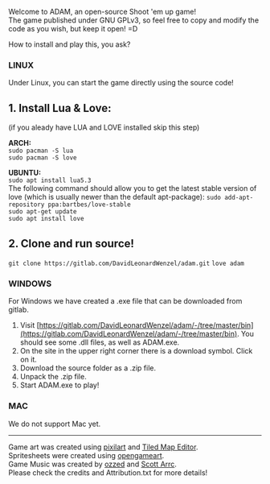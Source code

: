 Welcome to ADAM, an open-source Shoot 'em up game!  
The game published under GNU GPLv3, so feel free to copy and modify the code as you wish, but keep it open! =D

How to install and play this, you ask?  

### LINUX
Under Linux, you can start the game directly using the source code!  
## 1. Install Lua & Love:    
(if you aleady have LUA and LOVE installed skip this step)     
  
**ARCH:**  
`sudo pacman -S lua`  
`sudo pacman -S love`  
  
**UBUNTU:**   
`sudo apt install lua5.3`    
The following command should allow you to get the latest stable version of love (which is usually newer than the default apt-package):
`sudo add-apt-repository ppa:bartbes/love-stable`  
`sudo apt-get update`  
`sudo apt install love`

## 2. Clone and run source!
`git clone https://gitlab.com/DavidLeonardWenzel/adam.git`
`love adam`  

### WINDOWS

For Windows we have created a .exe file that can be downloaded from gitlab. 
1. Visit [https://gitlab.com/DavidLeonardWenzel/adam/-/tree/master/bin](https://gitlab.com/DavidLeonardWenzel/adam/-/tree/master/bin). You should see some .dll files, as well as ADAM.exe.
2. On the site in the upper right corner there is a download symbol. Click on it.
3. Download the source folder as a .zip file.
4. Unpack the .zip file.
5. Start ADAM.exe to play!

### MAC

We do not support Mac yet.

---
Game art was created using [pixilart](https://www.pixilart.com/) and [Tiled Map Editor](https://www.mapeditor.org/).  
Spritesheets were created using [opengameart](https://opengameart.org/).   
Game Music was created by [ozzed](http://ozzed.net) and [Scott Arrc](https://scottarc.bandcamp.com]).  
Please check the credits and Attribution.txt for more details!